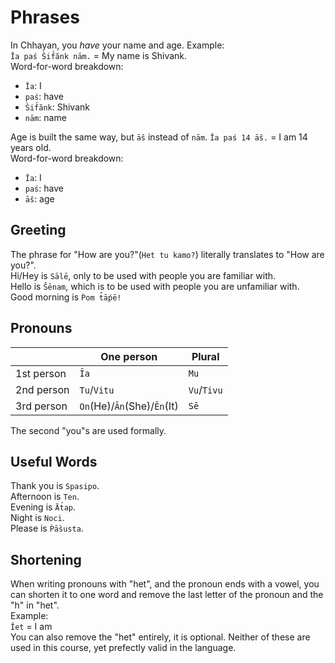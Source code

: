# Phrases
In Chhayan, you *have* your name and age. Example:  
`Ĭa paś S̀if́ănk nām.` = My name is Shivank.  
Word-for-word breakdown:  
+ `Ĭa`: I
+ `paś`: have
+ `S̀if́ănk`: Shivank
+ `nām`: name

Age is built the same way, but `āŝ` instead of `nām`.
`Ĭa paś 14 āŝ.` = I am 14 years old.  
Word-for-word breakdown:  
+ `Ĭa`: I
+ `paś`: have
+ `āŝ`: age

## Greeting
The phrase for "How are you?"(`Het tu kamo?`) literally translates to "How are you?".  
Hi/Hey is `Sālē`, only to be used with people you are familiar with.  
Hello is `Ŝēnam`, which is to be used with people you are unfamiliar with.  
Good morning is `Ṕom t̂āṕē!`

## Pronouns
| | One person | Plural |
| --- | --- | --- |
| 1st person | `Ĭa` | `Mu` |
| 2nd person | `Tu`/`Vitu` | `Vu`/`Tivu` |
| 3rd person | `On`(He)/`Ān`(She)/`Ēn`(It) | `Sē` |

The second "you"s are used formally.

## Useful Words
Thank you is `Spasipo`.  
Afternoon is `Ten`.  
Evening is `Āt́ap`.  
Night is `Noci`.  
Please is `Ṕās̀usta`.

## Shortening
When writing pronouns with "het", and the pronoun ends with a vowel, you can shorten it to one word and remove the last letter of the pronoun and the "h" in "het".  
Example:  
`Ĭet` = I am  
You can also remove the "het" entirely, it is optional. Neither of these are used in this course, yet prefectly valid in the language.
